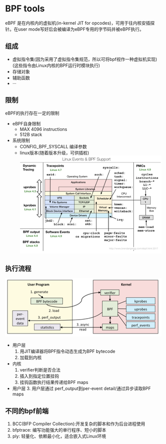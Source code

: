 # BPF tools
eBPF 是在内核内的虚拟机(in-kernel JIT for opcodes)，可用于往内核安插探针。在user mode写好后会被编译为eBPF专用的字节码并被eBPF执行。
## 组成
- 虚拟指令集(因为采用了虚拟指令集规范，所以可将bpf视作一种虚拟机实现)(这些指令由Linux内核的BPF运行时模块执行)
- 存储对象
- 辅助函数
- ···
## 限制
eBPF的执行存在一定的限制
- eBPF自身限制
  - MAX 4096 instructions
  - 512B stack
- 系统限制
  - CONFIG_BPF_SYSCALL 编译参数
  - linux版本(随着版本升级，可供插桩)
    ![eBPF with kernel version](eBPF_with_kernel_version.png)
## 执行流程
![eBPF process](eBPF_process.png)
- 用户层
  1. 用JIT编译器将BPF指令动态生成为BPF bytecode
  2. 加载到内核
- 内核
  1. verifier判断是否合法
  2. 插入到指定位置挂钩
  3. 挂钩函数执行结果传递给BPF maps
- 用户层
  3. 用户层通过 perf_output到per-event detail/通过异步读取BPF maps
## 不同的bpf前端
1. BCC(BFP Compiler Collection):开发复杂的脚本和作为后台进程使用
2. bfptrace: 编写功能强大的单行程序、短小的脚本
3. ply: 轻量化、依赖最小化，适合嵌入式Linux环境

